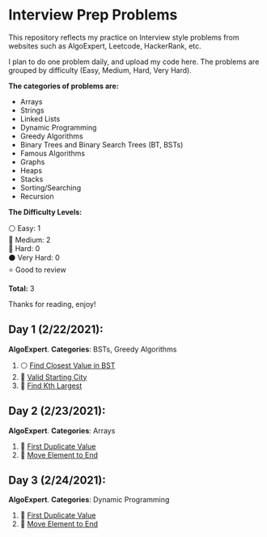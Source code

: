 # Interview Prep Problems

This repository reflects my practice on Interview style problems from websites such as AlgoExpert, Leetcode, HackerRank, etc. 

I plan to do one problem daily, and upload my code here. The problems are grouped by difficulty (Easy, Medium, Hard, Very Hard). 

**The categories of problems are:**

- Arrays
- Strings
- Linked Lists
- Dynamic Programming
- Greedy Algorithms
- Binary Trees and Binary Search Trees (BT, BSTs)
- Famous Algorithms
- Graphs
- Heaps
- Stacks
- Sorting/Searching
- Recursion

**The Difficulty Levels:**
 
 :white_circle: Easy: 1  
 :large_blue_circle: Medium: 2  
 :red_circle: Hard: 0  
 :black_circle: Very Hard: 0  
 :star: Good to review
 
  __Total:__ 3

Thanks for reading, enjoy!

<!-- Template for each day

 ## Day 1: September 15, 2019
__Focus for today:__ Heaps/Priority Queues

#### AlgoExpert
* :white_circle: [Find Closest Value in BST](Easy/find_closest_value_bst.py)
* :large_blue_circle: [Valid Starting City](Medium/valid_starting_city.py)

#### LeetCode
* :red_circle: [bubble-sort.cpp](AlgoExpert/bubble-sort.cpp)

 -->
 
<!-- --------------------------------------------------------------------------------------------------------------------- -->

## Day 1 (2/22/2021):

**AlgoExpert**.
__Categories__: BSTs, Greedy Algorithms

1. :white_circle: [Find Closest Value in BST](Easy/find_closest_value_bst.py)
2. :large_blue_circle: [Valid Starting City](Medium/valid_starting_city.py)
3. :large_blue_circle: [Find Kth Largest](Medium/find_kth_largest.py)

<!-- --------------------------------------------------------------------------------------------------------------------- -->

<!-- --------------------------------------------------------------------------------------------------------------------- -->

## Day 2 (2/23/2021):

**AlgoExpert**.
__Categories__: Arrays

1. :large_blue_circle: [First Duplicate Value](Medium/first_duplicate_value.py)
2. :large_blue_circle: [Move Element to End](Medium/move_element_to_end.py)

<!-- --------------------------------------------------------------------------------------------------------------------- -->

## Day 3 (2/24/2021):

**AlgoExpert**.
__Categories__: Dynamic Programming

1. :large_blue_circle: [First Duplicate Value](Medium/first_duplicate_value.py)
2. :large_blue_circle: [Move Element to End](Medium/move_element_to_end.py)

<!-- --------------------------------------------------------------------------------------------------------------------- -->

